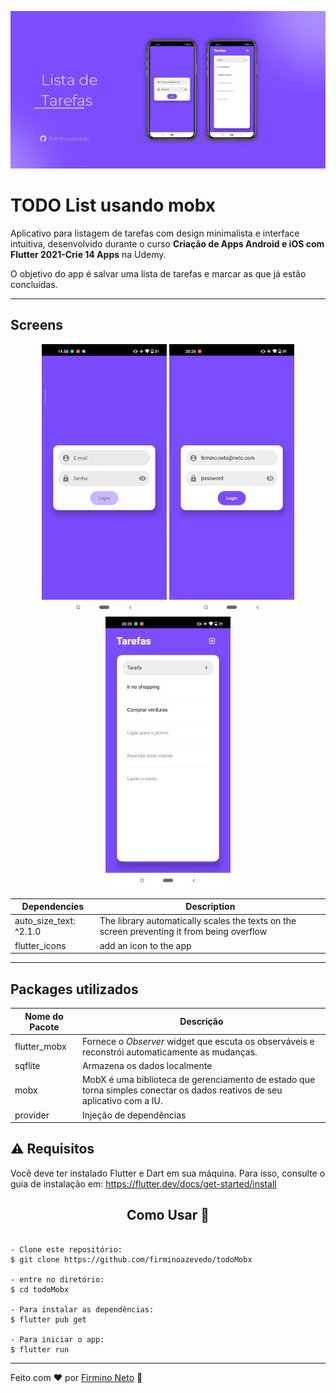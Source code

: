 ![Lista de Tarefas (TODO List)](./preview/cover.jpg)

# TODO List usando mobx

Aplicativo para listagem de tarefas com design minimalista e interface intuitiva, desenvolvido durante o curso **Criação de Apps Android e iOS com Flutter 2021-Crie 14 Apps** na Udemy.

O objetivo do app é salvar uma lista de tarefas e marcar as que já estão concluídas.

---

## Screens

<p align="center">
   <img src="./preview/gif_preview.gif" width="200">
   <img src="./preview/preview_one.jpg" width="200">
   <img src="./preview/preview_two.jpg" width="200">
</p>

| Dependencies           | Description                                                  |
| ---------------------- | ------------------------------------------------------------ |
| auto_size_text: ^2.1.0 | The library automatically scales the texts on the screen preventing it from being overflow |
| flutter_icons          | add an icon to the app                                       |

---

## Packages utilizados

| Nome do Pacote | Descrição                                                    |
| -------------- | ------------------------------------------------------------ |
| flutter_mobx   | Fornece o *Observer* widget que escuta os observáveis e reconstrói automaticamente as mudanças. |
| sqflite        | Armazena os dados localmente                                 |
| mobx           | MobX é uma biblioteca de gerenciamento de estado que torna simples conectar os dados reativos de seu aplicativo com a IU. |
| provider       | Injeção de dependências                                      |


## ⚠️ Requisitos

Você deve ter instalado Flutter e Dart em sua máquina. Para isso, consulte o guia de instalação em: https://flutter.dev/docs/get-started/install


<h2 align="center"> Como Usar 🤔</h2>

   ```
   
   - Clone este repositório:
   $ git clone https://github.com/firminoazevedo/todoMobx

   - entre no diretório:
   $ cd todoMobx

   - Para instalar as dependências:
   $ flutter pub get

   - Para iniciar o app: 
   $ flutter run
   ```

---


Feito com :heart: por [Firmino Neto](https://github.com/firminoazevedo) 🚀